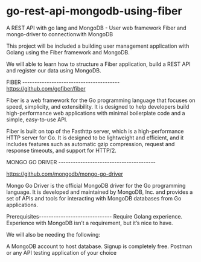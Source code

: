 # go-rest-api-mongodb-using-fiber
A REST API with go lang and MongoDB - User web framework Fiber and mongo-driver to connectionwith MongoDB


This project will be included a building user management application with Golang using the Fiber framework and MongoDB. 

We will able to learn how to structure a Fiber application, build a REST API and register our data using MongoDB.

FIBER ----------------------------------------
https://github.com/gofiber/fiber

Fiber is a web framework for the Go programming language that focuses on speed, simplicity, and extensibility. It is designed to help developers build high-performance web applications with minimal boilerplate code and a simple, easy-to-use API.

Fiber is built on top of the Fasthttp server, which is a high-performance HTTP server for Go. It is designed to be lightweight and efficient, and it includes features such as automatic gzip compression, request and response timeouts, and support for HTTP/2.

MONGO GO DRIVER ----------------------------------------

https://github.com/mongodb/mongo-go-driver

Mongo Go Driver is the official MongoDB driver for the Go programming language. It is developed and maintained by MongoDB, Inc. and provides a set of APIs and tools for interacting with MongoDB databases from Go applications.



Prerequisites------------------------------
Require Golang experience. Experience with MongoDB isn’t a requirement, but it’s nice to have.

We will also be needing the following:

A MongoDB account to host database. Signup is completely free.
Postman or any API testing application of your choice




